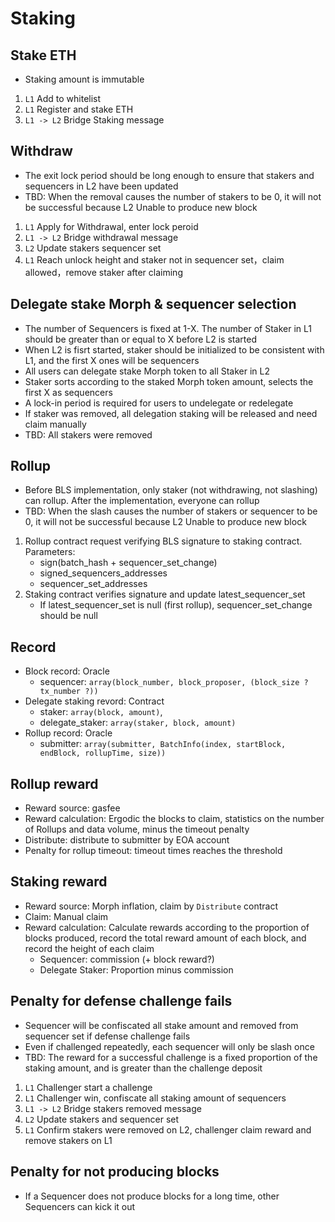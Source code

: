 # Staking

## Stake ETH

- Staking amount is immutable

1. `L1` Add to whitelist
2. `L1` Register and stake ETH
3. `L1 -> L2` Bridge Staking message

## Withdraw

- The exit lock period should be long enough to ensure that stakers and sequencers in L2 have been updated
- TBD: When the removal causes the number of stakers to be 0, it will not be successful because L2 Unable to produce new block

1. `L1` Apply for Withdrawal, enter lock peroid
2. `L1 -> L2` Bridge withdrawal message
3. `L2` Update stakers sequencer set
4. `L1` Reach unlock height and staker not in sequencer set，claim allowed，remove staker after claiming

## Delegate stake Morph & sequencer selection

- The number of Sequencers is fixed at 1-X. The number of Staker in L1 should be greater than or equal to X before L2 is started
- When L2 is fisrt started, staker should be initialized to be consistent with L1, and the first X ones will be sequencers
- All users can delegate stake Morph token to all Staker in L2
- Staker sorts according to the staked Morph token amount, selects the first X as sequencers
- A lock-in period is required for users to undelegate or redelegate
- If staker was removed, all delegation staking will be released and need claim manually
- TBD: All stakers were removed

## Rollup

- Before BLS implementation, only staker (not withdrawing, not slashing) can rollup. After the implementation, everyone can rollup
- TBD: When the slash causes the number of stakers or sequencer to be 0, it will not be successful because L2 Unable to produce new block

1. Rollup contract request verifying BLS signature to staking contract. Parameters:
   - sign(batch_hash + sequencer_set_change)
   - signed_sequencers_addresses
   - sequencer_set_addresses
2. Staking contract verifies signature and update latest_sequencer_set
   - If latest_sequencer_set is null (first rollup), sequencer_set_change should be null

## Record

- Block record: Oracle
  - sequencer: `array(block_number, block_proposer, (block_size ? tx_number ?))`
- Delegate staking revord: Contract
  - staker: `array(block, amount)`,
  - delegate_staker: `array(staker, block, amount)`
- Rollup record: Oracle
  - submitter: `array(submitter, BatchInfo(index, startBlock, endBlock, rollupTime, size))`

## Rollup reward

- Reward source: gasfee
- Reward calculation: Ergodic the blocks to claim, statistics on the number of Rollups and data volume, minus the timeout penalty
- Distribute: distribute to submitter by EOA account
- Penalty for rollup timeout: timeout times reaches the threshold

## Staking reward

- Reward source: Morph inflation, claim by `Distribute` contract
- Claim: Manual claim
- Reward calculation: Calculate rewards according to the proportion of blocks produced, record the total reward amount of each block, and record the height of each claim
  - Sequencer: commission (+ block reward?)
  - Delegate Staker: Proportion minus commission

## Penalty for defense challenge fails

- Sequencer will be confiscated all stake amount and removed from sequencer set if defense challenge fails
- Even if challenged repeatedly, each sequencer will only be slash once
- TBD: The reward for a successful challenge is a fixed proportion of the staking amount, and is greater than the challenge deposit

1. `L1` Challenger start a challenge
2. `L1` Challenger win, confiscate all staking amount of sequencers
3. `L1 -> L2` Bridge stakers removed message
4. `L2` Update stakers and sequencer set
5. `L1` Confirm stakers were removed on L2, challenger claim reward and remove stakers on L1

## Penalty for not producing blocks

- If a Sequencer does not produce blocks for a long time, other Sequencers can kick it out
